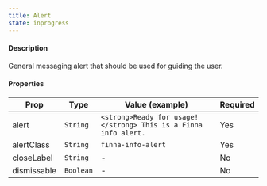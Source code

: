 ```yaml
---
title: Alert
state: inprogress
---
```


#### Description

General messaging alert that should be used for guiding the user.

#### Properties

| Prop        | Type      | Value (example)                                                 | Required |
| ----------- | --------- | --------------------------------------------------------------- | -------- |
| alert       | `String`  | `<strong>Ready for usage!</strong> This is a Finna info alert.` | Yes      |
| alertClass  | `String`  | `finna-info-alert`                                              | Yes      |
| closeLabel  | `String`  | -                                                               | No       |
| dismissable | `Boolean` | -                                                               | No       |
